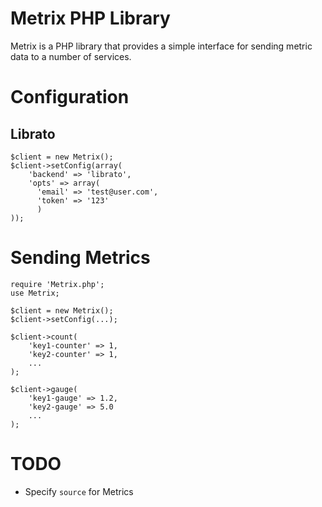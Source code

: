 Metrix PHP Library
==================

Metrix is a PHP library that provides a simple interface for sending metric
data to a number of services.

Configuration
=============

Librato
-------

    $client = new Metrix();
    $client->setConfig(array(
        'backend' => 'librato',
        'opts' => array(
          'email' => 'test@user.com',
          'token' => '123'
          )
    ));

Sending Metrics
===============

    require 'Metrix.php';
    use Metrix;

    $client = new Metrix();
    $client->setConfig(...);

    $client->count(
        'key1-counter' => 1,
        'key2-counter' => 1,
        ...
    );

    $client->gauge(
        'key1-gauge' => 1.2,
        'key2-gauge' => 5.0
        ...
    );

TODO
====

* Specify `source` for Metrics
